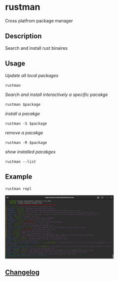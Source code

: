 # rustman
Cross platfrom package manager

## Description
Search and install rust binaires

## Usage
*Update all local packages*

`rustman`

*Search and install interactively a specific pacakge*

`rustman $package`

*install a pacakge*

`rustman -S $package`

*remove a pacakge*

`rustman -R $package`

*show installed pacakges*

`rustman --list`

## Example
`rustman repl`

<img src="./rustman.png" width="70%" height="60%">

## [Changelog](./CHANGELOG.md)
